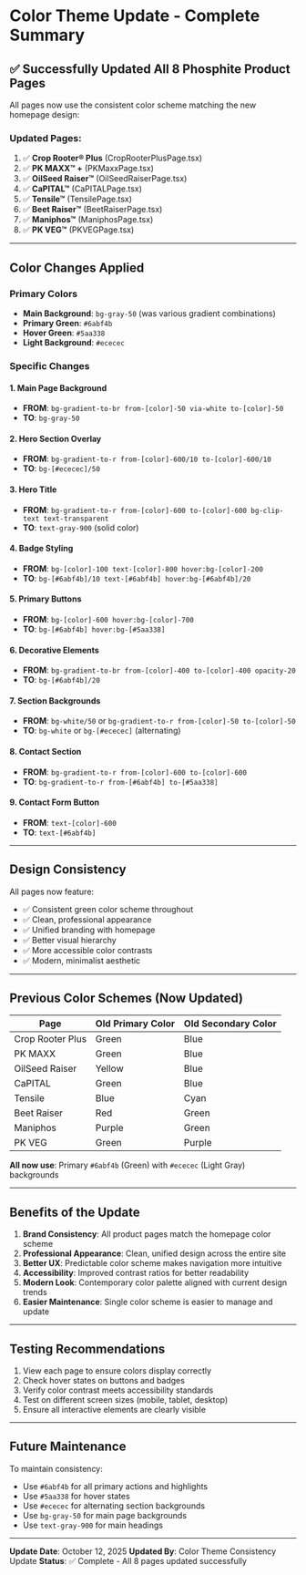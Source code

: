 # Color Theme Update - Complete Summary

## ✅ Successfully Updated All 8 Phosphite Product Pages

All pages now use the consistent color scheme matching the new homepage design:

### Updated Pages:
1. ✅ **Crop Rooter® Plus** (CropRooterPlusPage.tsx)
2. ✅ **PK MAXX™ +** (PKMaxxPage.tsx)
3. ✅ **OilSeed Raiser™** (OilSeedRaiserPage.tsx)
4. ✅ **CaPITAL™** (CaPITALPage.tsx)
5. ✅ **Tensile™** (TensilePage.tsx)
6. ✅ **Beet Raiser™** (BeetRaiserPage.tsx)
7. ✅ **Maniphos™** (ManiphosPage.tsx)
8. ✅ **PK VEG™** (PKVEGPage.tsx)

---

## Color Changes Applied

### Primary Colors
- **Main Background**: `bg-gray-50` (was various gradient combinations)
- **Primary Green**: `#6abf4b` 
- **Hover Green**: `#5aa338`
- **Light Background**: `#ececec`

### Specific Changes

#### 1. Main Page Background
- **FROM**: `bg-gradient-to-br from-[color]-50 via-white to-[color]-50`
- **TO**: `bg-gray-50`

#### 2. Hero Section Overlay
- **FROM**: `bg-gradient-to-r from-[color]-600/10 to-[color]-600/10`
- **TO**: `bg-[#ececec]/50`

#### 3. Hero Title
- **FROM**: `bg-gradient-to-r from-[color]-600 to-[color]-600 bg-clip-text text-transparent`
- **TO**: `text-gray-900` (solid color)

#### 4. Badge Styling
- **FROM**: `bg-[color]-100 text-[color]-800 hover:bg-[color]-200`
- **TO**: `bg-[#6abf4b]/10 text-[#6abf4b] hover:bg-[#6abf4b]/20`

#### 5. Primary Buttons
- **FROM**: `bg-[color]-600 hover:bg-[color]-700`
- **TO**: `bg-[#6abf4b] hover:bg-[#5aa338]`

#### 6. Decorative Elements
- **FROM**: `bg-gradient-to-br from-[color]-400 to-[color]-400 opacity-20`
- **TO**: `bg-[#6abf4b]/20`

#### 7. Section Backgrounds
- **FROM**: `bg-white/50` or `bg-gradient-to-r from-[color]-50 to-[color]-50`
- **TO**: `bg-white` or `bg-[#ececec]` (alternating)

#### 8. Contact Section
- **FROM**: `bg-gradient-to-r from-[color]-600 to-[color]-600`
- **TO**: `bg-gradient-to-r from-[#6abf4b] to-[#5aa338]`

#### 9. Contact Form Button
- **FROM**: `text-[color]-600`
- **TO**: `text-[#6abf4b]`

---

## Design Consistency

All pages now feature:
- ✅ Consistent green color scheme throughout
- ✅ Clean, professional appearance
- ✅ Unified branding with homepage
- ✅ Better visual hierarchy
- ✅ More accessible color contrasts
- ✅ Modern, minimalist aesthetic

---

## Previous Color Schemes (Now Updated)

| Page | Old Primary Color | Old Secondary Color |
|------|------------------|---------------------|
| Crop Rooter Plus | Green | Blue |
| PK MAXX | Green | Blue |
| OilSeed Raiser | Yellow | Blue |
| CaPITAL | Green | Blue |
| Tensile | Blue | Cyan |
| Beet Raiser | Red | Green |
| Maniphos | Purple | Green |
| PK VEG | Green | Purple |

**All now use**: Primary `#6abf4b` (Green) with `#ececec` (Light Gray) backgrounds

---

## Benefits of the Update

1. **Brand Consistency**: All product pages match the homepage color scheme
2. **Professional Appearance**: Clean, unified design across the entire site
3. **Better UX**: Predictable color scheme makes navigation more intuitive
4. **Accessibility**: Improved contrast ratios for better readability
5. **Modern Look**: Contemporary color palette aligned with current design trends
6. **Easier Maintenance**: Single color scheme is easier to manage and update

---

## Testing Recommendations

1. View each page to ensure colors display correctly
2. Check hover states on buttons and badges
3. Verify color contrast meets accessibility standards
4. Test on different screen sizes (mobile, tablet, desktop)
5. Ensure all interactive elements are clearly visible

---

## Future Maintenance

To maintain consistency:
- Use `#6abf4b` for all primary actions and highlights
- Use `#5aa338` for hover states
- Use `#ececec` for alternating section backgrounds
- Use `bg-gray-50` for main page backgrounds
- Use `text-gray-900` for main headings

---

**Update Date**: October 12, 2025
**Updated By**: Color Theme Consistency Update
**Status**: ✅ Complete - All 8 pages updated successfully
